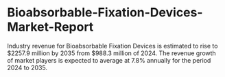 # Bioabsorbable-Fixation-Devices-Market-Report
Industry revenue for Bioabsorbable Fixation Devices is estimated to rise to $2257.9 million by 2035 from $988.3 million of 2024. The revenue growth of market players is expected to average at 7.8% annually for the period 2024 to 2035.
